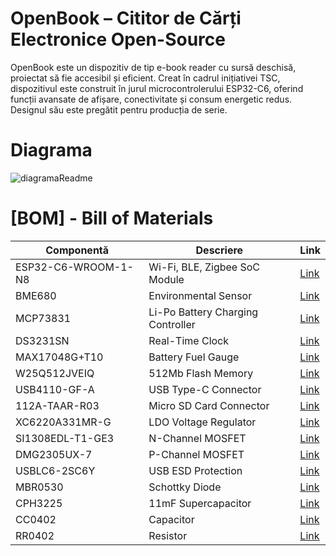 # OpenBook – Cititor de Cărți Electronice Open-Source

OpenBook este un dispozitiv de tip e-book reader cu sursă deschisă, proiectat să fie accesibil și eficient. Creat în cadrul inițiativei TSC, dispozitivul este construit în jurul microcontrolerului ESP32-C6, oferind funcții avansate de afișare, conectivitate și consum energetic redus. Designul său este pregătit pentru producția de serie.

# Diagrama
![diagramaReadme](https://github.com/user-attachments/assets/b3b2bf74-13f5-4443-afec-7220b29a054a)

# [BOM] - Bill of Materials

| Componentă             | Descriere                            | Link |
|------------------------|--------------------------------------|------|
| ESP32-C6-WROOM-1-N8    | Wi-Fi, BLE, Zigbee SoC Module        | [Link](https://www.snapeda.com/parts/ESP32-C6-WROOM-1-N8/Espressif+Systems/view-part/) |
| BME680                 | Environmental Sensor                 | [Link](https://www.snapeda.com/parts/BME680/Bosch/view-part/?welcome=home) |
| MCP73831               | Li-Po Battery Charging Controller    | [Link](https://www.digikey.com/en/products/detail/microchip-technology/MCP73831T-2ACI-OT/1874108) |
| DS3231SN               | Real-Time Clock                      | [Link](https://www.snapeda.com/parts/DS3231SN%23/Analog+Devices/view-part/) |
| MAX17048G+T10          | Battery Fuel Gauge                   | [Link](https://www.digikey.com/en/products/detail/analog-devices-inc-maxim-integrated/MAX17048G-T10/9357632) |
| W25Q512JVEIQ           | 512Mb Flash Memory                   | [Link](https://www.snapeda.com/parts/W25Q512JVEIQ/Winbond/view-part/) |
| USB4110-GF-A           | USB Type-C Connector                 | [Link](https://www.digikey.com/en/products/detail/amphenol-commercial-products/USB4110-GF-A/6039334) |
| 112A-TAAR-R03          | Micro SD Card Connector              | [Link](https://store.comet.bg/en/Catalogue/Product/43497/) |
| XC6220A331MR-G         | LDO Voltage Regulator                | [Link](https://www.lcsc.com/product-detail/LDO-Voltage-Regulators_Torex-Semicon-XC6220A331MR-G_C35154.html) |
| SI1308EDL-T1-GE3       | N-Channel MOSFET                     | [Link](https://www.digikey.com/en/products/detail/vishay-siliconix/SI1308EDL-T1-GE3/770967) |
| DMG2305UX-7            | P-Channel MOSFET                     | [Link](https://www.digikey.com/en/products/detail/diodes-incorporated/DMG2305UX-7/2713557) |
| USBLC6-2SC6Y           | USB ESD Protection                   | [Link](https://www.digikey.com/en/products/detail/stmicroelectronics/USBLC6-2SC6Y/458756) |
| MBR0530                | Schottky Diode                       | [Link](https://www.digikey.com/en/products/detail/onsemi/MBR0530T1G/965411) |
| CPH3225                | 11mF Supercapacitor                  | [Link](https://www.snapeda.com/parts/CPH3225A/Seiko+Instruments/view-part/) |
| CC0402                 | Capacitor                            | [Link](https://componentsearchengine.com/part-view/CC0402MRX5R5BB106/YAGEO) |
| RR0402                 | Resistor                             | [Link](https://www.snapeda.com/parts/RC0402FR-07226RL/Yageo/view-part/) |

